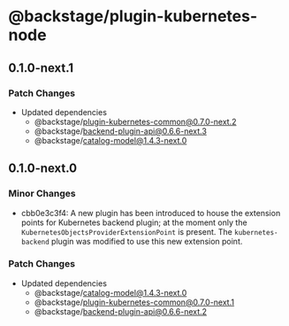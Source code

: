 # @backstage/plugin-kubernetes-node

## 0.1.0-next.1

### Patch Changes

- Updated dependencies
  - @backstage/plugin-kubernetes-common@0.7.0-next.2
  - @backstage/backend-plugin-api@0.6.6-next.3
  - @backstage/catalog-model@1.4.3-next.0

## 0.1.0-next.0

### Minor Changes

- cbb0e3c3f4: A new plugin has been introduced to house the extension points for Kubernetes backend plugin; at the moment only the `KubernetesObjectsProviderExtensionPoint` is present. The `kubernetes-backend` plugin was modified to use this new extension point.

### Patch Changes

- Updated dependencies
  - @backstage/catalog-model@1.4.3-next.0
  - @backstage/plugin-kubernetes-common@0.7.0-next.1
  - @backstage/backend-plugin-api@0.6.6-next.2
